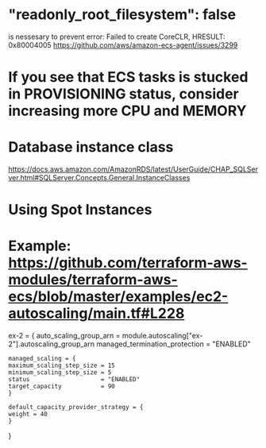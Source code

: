# "readonly_root_filesystem": false
is nessesary to prevent error: Failed to create CoreCLR, HRESULT: 0x80004005
https://github.com/aws/amazon-ecs-agent/issues/3299

# If you see that ECS tasks is stucked in PROVISIONING status, consider increasing more CPU and MEMORY


# Database instance class

https://docs.aws.amazon.com/AmazonRDS/latest/UserGuide/CHAP_SQLServer.html#SQLServer.Concepts.General.InstanceClasses

# Using Spot Instances
# Example: https://github.com/terraform-aws-modules/terraform-aws-ecs/blob/master/examples/ec2-autoscaling/main.tf#L228

ex-2 = {
    auto_scaling_group_arn         = module.autoscaling["ex-2"].autoscaling_group_arn
    managed_termination_protection = "ENABLED"

    managed_scaling = {
    maximum_scaling_step_size = 15
    minimum_scaling_step_size = 5
    status                    = "ENABLED"
    target_capacity           = 90
    }

    default_capacity_provider_strategy = {
    weight = 40
    }
}
